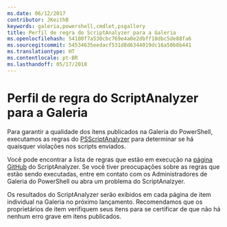 ```yaml
---
ms.date: 06/12/2017
contributor: JKeithB
keywords: galeria,powershell,cmdlet,psgallery
title: Perfil de regra do ScriptAnalyzer para a Galeria
ms.openlocfilehash: 54100f7a530cbc769e4a0e2dbff18dbc5de88fa6
ms.sourcegitcommit: 54534635eedacf531d8d6344019dc16a50b8b441
ms.translationtype: HT
ms.contentlocale: pt-BR
ms.lasthandoff: 05/17/2018
---
```

# <a name="scriptanalyzer-rule-profile-for-gallery"></a>Perfil de regra do ScriptAnalyzer para a Galeria

Para garantir a qualidade dos itens publicados na Galeria do PowerShell, executamos as regras do [PSScriptAnalyzer](https://github.com/PowerShell/PSScriptAnalyzer) para determinar se há quaisquer violações nos scripts enviados.

Você pode encontrar a lista de regras que estão em execução na [página GitHub](https://github.com/PowerShell/PSScriptAnalyzer/blob/development/Engine/Settings/PSGallery.psd1) do ScriptAnalyzer.
Se você tiver preocupações sobre as regras que estão sendo executadas, entre em contato com os Administradores de Galeria do PowerShell ou abra um problema do ScriptAnalzyer.

Os resultados do ScriptAnalyzer serão exibidos em cada página de item individual na Galeria no próximo lançamento. Recomendamos que os proprietários de item verifiquem seus itens para se certificar de que não há nenhum erro grave em itens publicados.
